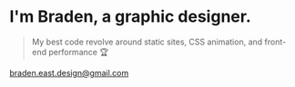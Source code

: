 # I'm Braden, a graphic designer.

> My best code revolve around static sites, CSS animation, and front-end performance 🏆

[braden.east.design@gmail.com](mailto:braden.east.design@gmail.com)
